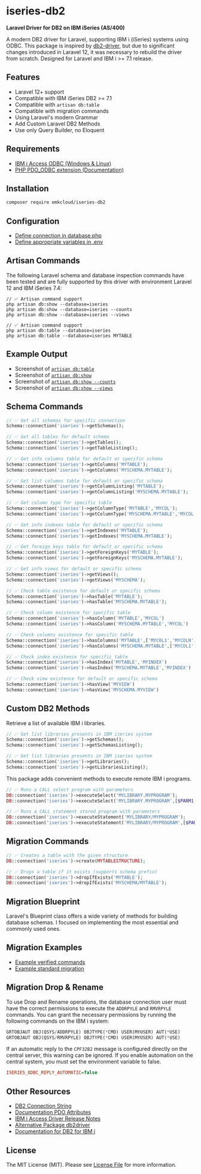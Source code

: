 # iseries-db2

**Laravel Driver for DB2 on IBM iSeries (AS/400)**  

A modern DB2 driver for Laravel, supporting IBM i (iSeries) systems using ODBC. This package is inspired by [db2-driver](https://github.com/BWICompanies/db2-driver), but due to significant changes introduced in Laravel 12, it was necessary to rebuild the driver from scratch. Designed for Laravel and IBM i >= 7.1 release.

## Features

- Laravel 12+ support
- Compatible with IBM iSeries DB2 >= 7.1
- Compatible with `artisan db:table`
- Compatible with migration commands
- Using Laravel's modern Grammar
- Add Custom Laravel DB2 Methods
- Use only Query Builder, no Eloquent

## Requirements

- [IBM i Access ODBC (Windows & Linux)](https://ibmi-oss-docs.readthedocs.io/en/latest/odbc/installation.html)
- [PHP PDO_ODBC extension (Documentation)](https://www.php.net/manual/en/book.pdo.php)

## Installation

```bash
composer require emkcloud/iseries-db2
```

## Configuration

- [Define connection in database.php](docs/contents/connection.md)  
- [Define appropriate variables in .env](examples/variables.env)

## Artisan Commands

The following Laravel schema and database inspection commands have been tested and are fully supported by this driver with environment Laravel 12 and IBM iSeries 7.4:

```
// ✅ Artisan command support
php artisan db:show --database=iseries
php artisan db:show --database=iseries --counts
php artisan db:show --database=iseries --views

// ✅ Artisan command support
php artisan db:table --database=iseries
php artisan db:table --database=iseries MYTABLE
```

## Example Output

- Screenshot of [`artisan db:table`](docs/images/artisan-table-columns.jpg)  
- Screenshot of [`artisan db:show`](docs/images/artisan-table-show.jpg)  
- Screenshot of [`artisan db:show --counts`](docs/images/artisan-table-count.jpg)  
- Screenshot of [`artisan db:show --views`](docs/images/artisan-table-views.jpg)

## Schema Commands

```php
// ✅ Get all schemas for specific connection
Schema::connection('iseries')->getSchemas();

// ✅ Get all tables for default schema
Schema::connection('iseries')->getTables();
Schema::connection('iseries')->getTableListing();

// ✅ Get info columns table for default or specific schema
Schema::connection('iseries')->getColumns('MYTABLE');
Schema::connection('iseries')->getColumns('MYSCHEMA.MYTABLE');

// ✅ Get list columns table for default or specific schema
Schema::connection('iseries')->getColumnListing('MYTABLE');
Schema::connection('iseries')->getColumnListing('MYSCHEMA.MYTABLE');

// ✅ Get column type for specific table
Schema::connection('iseries')->getColumnType('MYTABLE','MYCOL');
Schema::connection('iseries')->getColumnType('MYSCHEMA.MYTABLE','MYCOL');

// ✅ Get info indexes table for default or specific schema
Schema::connection('iseries')->getIndexes('MYTABLE');
Schema::connection('iseries')->getIndexes('MYSCHEMA.MYTABLE');

// ✅ Get foreign keys table for default or specific schema
Schema::connection('iseries')->getForeignKeys('MYTABLE');
Schema::connection('iseries')->getForeignKeys('MYSCHEMA.MYTABLE');

// ✅ Get info views for default or specific schema
Schema::connection('iseries')->getViews();
Schema::connection('iseries')->getViews('MYSCHEMA');

// ✅ Check table existence for default or specific schema
Schema::connection('iseries')->hasTable('MYTABLE');
Schema::connection('iseries')->hasTable('MYSCHEMA.MYTABLE');

// ✅ Check column existence for specific table
Schema::connection('iseries')->hasColumn('MYTABLE','MYCOL')
Schema::connection('iseries')->hasColumn('MYSCHEMA.MYTABLE','MYCOL')

// ✅ Check columns existence for specific table
Schema::connection('iseries')->hasColumns('MYTABLE',['MYCOL1','MYCOLN'])
Schema::connection('iseries')->hasColumns('MYSCHEMA.MYTABLE',['MYCOL1','MYCOLN'])

// ✅ Check index existence for specific table
Schema::connection('iseries')->hasIndex('MYTABLE','MYINDEX')
Schema::connection('iseries')->hasIndex('MYSCHEMA.MYTABLE','MYINDEX')

// ✅ Check view existence for default or specific schema
Schema::connection('iseries')->hasView('MYVIEW')
Schema::connection('iseries')->hasView('MYSCHEMA.MYVIEW')
```

## Custom DB2 Methods

Retrieve a list of available IBM i libraries.

```php
// ✅ Get list libraries presents in IBM iseries system
Schema::connection('iseries')->getSchemas();
Schema::connection('iseries')->getSchemasListing();

// ✅ Get list libraries presents in IBM iseries system
Schema::connection('iseries')->getLibraries();
Schema::connection('iseries')->getLibrariesListing();
```

This package adds convenient methods to execute remote IBM i programs.

```php
// ✅ Runs a CALL select program with parameters
DB::connection('iseries')->executeSelect('MYLIBRARY.MYPROGRAM');
DB::connection('iseries')->executeSelect('MYLIBRARY.MYPROGRAM',[$PARM1,$PARM2]);

// ✅ Runs a CALL statement stored program with parameters
DB::connection('iseries')->executeStatement('MYLIBRARY/MYPROGRAM');
DB::connection('iseries')->executeStatement('MYLIBRARY/MYPROGRAM',[$PARM1,$PARM2]);
```

## Migration Commands

```php
// ✅ Creates a table with the given structure
DB::connection('iseries')->create(MYTABLESTRUCTURE);

// ✅ Drops a table if it exists (supports schema prefix)
DB::connection('iseries')->dropIfExists('MYTABLE');
DB::connection('iseries')->dropIfExists('MYSCHEMA/MYTABLE');
```

## Migration Blueprint

Laravel's Blueprint class offers a wide variety of methods for building database schemas.
I focused on implementing the most essential and commonly used ones.

## Migration Examples

- [Example verified commands](docs/contents/blueprint.md)
- [Example standard migration](examples/migration.php)

## Migration Drop & Rename

To use Drop and Rename operations, the database connection user must have the correct permissions to execute the `ADDRPYLE` and `RMVRPYLE` commands. You can grant the necessary permissions by running the following commands on the IBM i system:

```python
GRTOBJAUT OBJ(QSYS/ADDRPYLE) OBJTYPE(*CMD) USER(MYUSER) AUT(*USE)
GRTOBJAUT OBJ(QSYS/RMVRPYLE) OBJTYPE(*CMD) USER(MYUSER) AUT(*USE)
```

If an automatic reply to the `CPF32B2` message is configured directly on the central server, this warning can be ignored. If you enable automation on the central system, you must set the environment variable to false.

```ini
ISERIES_ODBC_REPLY_AUTOMATIC=false
```

## Other Resources

- [DB2 Connection String](https://www.ibm.com/docs/en/i/7.6.0?topic=details-connection-string-keywords)
- [Documentation PDO Attributes](https://www.php.net/manual/en/book.pdo.php)
- [IBM i Access Driver Release Notes](https://www.ibm.com/support/pages/ibm-i-access-acs-updates-pase)
- [Alternative Package db2driver](https://github.com/BWICompanies/db2-driver)
- [Documentation for DB2 for IBM i](https://www.ibm.com/docs/en/i/7.6.0?topic=concepts-database-files)

## License

The MIT License (MIT). Please see [License File](LICENSE.md) for more information.
